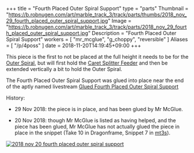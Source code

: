+++
title = "Fourth Placed Outer Spiral Support"
type = "parts"
Thumbnail = "https://b.robnugen.com/art/marble_track_3/track/parts/thumbs/2018_nov_29_fourth_placed_outer_spiral_support.jpg"
Image = "https://b.robnugen.com/art/marble_track_3/track/parts/2018_nov_29_fourth_placed_outer_spiral_support.jpg"
Description = "Fourth Placed Outer Spiral Support"
workers = [
    "mr_mcglue",
    "g_choppy",
    "reversible"
]
Aliases = [
    "/p/4poss"
]
date = 2018-11-20T14:19:45+09:00
+++

This piece is the first to not be placed at the full height it needs
to be for the [Outer Spiral](/p/os), but will first hold the
[Caret Splitter Feeder](/p/csf) and then be extended vertically a
bit to hold the Outer Spiral.

The Fourth Placed Outer Spiral Support was glued into place near the
end of the aptly named livestream
[Glued Fourth Placed Outer Spiral Support](https://www.youtube.com/watch?v=ZUxgXmpp1RI)


History:

* 29 Nov 2018: the piece is in place, and has been glued by Mr McGlue.

* 20 Nov 2018: though Mr McGlue is listed as having
helped, and the piece has been glued, Mr McGlue has not actually glued
the piece in place in the snippet (Take 10 in Dragonframe, Snippet 7
in [mt3s](https://mt3s.marbletrack3.com)).

[![2018 nov 20 fourth placed outer spiral support](//b.robnugen.com/art/marble_track_3/track/parts/thumbs/2018_nov_20_fourth_placed_outer_spiral_support.jpg)](//b.robnugen.com/art/marble_track_3/track/parts/2018_nov_20_fourth_placed_outer_spiral_support.jpg)


